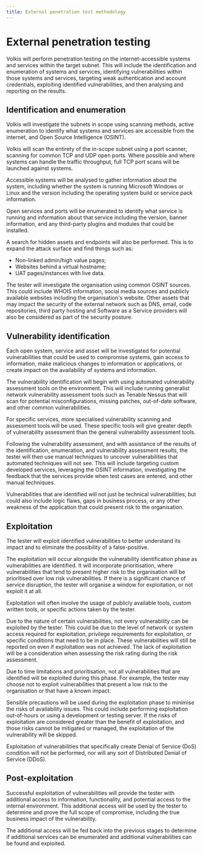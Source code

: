 ```yaml
---
title: External penetration test methodology
---
```


# External penetration testing

Volkis will perform penetration testing on the internet-accessible systems and services within the target subnet. This will include the identification and enumeration of systems and services, identifying vulnerabilities within those systems and services, targeting weak authentication and account credentials, exploiting identified vulnerabilities, and then analysing and reporting on the results.

## Identification and enumeration

Volkis will investigate the subnets in scope using scanning methods, active enumeration to identify what systems and services are accessible from the internet, and Open Source Intelligence (OSINT).

Volkis will scan the entirety of the in-scope subnet using a port scanner, scanning for common TCP and UDP open ports. Where possible and where systems can handle the traffic throughput, full TCP port scans will be launched against systems.

Accessible systems will be analysed to gather information about the system, including whether the system is running Microsoft Windows or Linux and the version including the operating system build or service pack information.

Open services and ports will be enumerated to identify what service is running and information about that service including the version, banner information, and any third-party plugins and modules that could be installed.

A search for hidden assets and endpoints will also be performed. This is to expand the attack surface and find things such as:

- Non-linked admin/high value pages;
- Websites behind a virtual hostname;
- UAT pages/instances with live data.

The tester will investigate the organisation using common OSINT sources. This could include WHOIS information, social media sources and publicly available websites including the organisation's website. Other assets that may impact the security of the external network such as DNS, email, code repositories, third party hosting and Software as a Service providers will also be considered as part of the security posture.

## Vulnerability identification

Each open system, service and asset will be investigated for potential vulnerabilities that could be used to compromise systems, gain access to information, make malicious changes to information or applications, or create impact on the availability of systems and information.

The vulnerability identification will begin with using automated vulnerability assessment tools on the environment. This will include running generalist network vulnerability assessment tools such as Tenable Nessus that will scan for potential misconfigurations, missing patches, out-of-date software, and other common vulnerabilities.

For specific services, more specialised vulnerability scanning and assessment tools will be used. These specific tools will give greater depth of vulnerability assessment than the general vulnerability assessment tools.

Following the vulnerability assessment, and with assistance of the results of the identification, enumeration, and vulnerability assessment results, the tester will then use manual techniques to uncover vulnerabilities that automated techniques will not see. This will include targeting custom developed services, leveraging the OSINT information, investigating the feedback that the services provide when test cases are entered, and other manual techniques.

Vulnerabilities that are identified will not just be technical vulnerabilities, but could also include logic flaws, gaps in business process, or any other weakness of the application that could present risk to the organisation.

## Exploitation

The tester will exploit identified vulnerabilities to better understand its impact and to eliminate the possibility of a false-positive.

The exploitation will occur alongside the vulnerability identification phase as vulnerabilities are identified. It will incorporate prioritisation, where vulnerabilities that tend to present higher risk to the organisation will be prioritised over low risk vulnerabilities. If there is a significant chance of service disruption, the tester will organise a window for exploitation, or not exploit it at all.

Exploitation will often involve the usage of publicly available tools, custom written tools, or specific actions taken by the tester.

Due to the nature of certain vulnerabilities, not every vulnerability can be exploited by the tester. This could be due to the level of network or system access required for exploitation, privilege requirements for exploitation, or specific conditions that need to be in place. These vulnerabilities will still be reported on even if exploitation was not achieved. The lack of exploitation will be a consideration when assessing the risk rating during the risk assessment.

Due to time limitations and prioritisation, not all vulnerabilities that are identified will be exploited during this phase. For example, the tester may choose not to exploit vulnerabilities that present a low risk to the organisation or that have a known impact.

Sensible precautions will be used during the exploitation phase to minimise the risks of availability issues. This could include performing exploitation out-of-hours or using a development or testing server. If the risks of exploitation are considered greater than the benefit of exploitation, and those risks cannot be mitigated or managed, the exploitation of the vulnerability will be skipped.

Exploitation of vulnerabilities that specifically create Denial of Service (DoS) condition will not be performed, nor will any sort of Distributed Denial of Service (DDoS).

## Post-exploitation

Successful exploitation of vulnerabilities will provide the tester with additional access to information, functionality, and potential access to the internal environment. This additional access will be used by the tester to determine and prove the full scope of compromise, including the true business impact of the vulnerability.

The additional access will be fed back into the previous stages to determine if additional services can be enumerated and additional vulnerabilities can be found and exploited.
